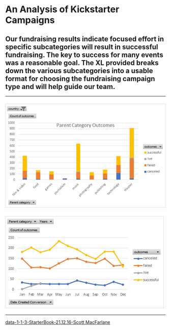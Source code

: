 # An Analysis of Kickstarter Campaigns
## Our fundraising results indicate focused effort in specific subcategories will result in successful fundraising. The key to success for many events was a reasonable goal. The XL provided breaks down the various subcategories into a usable format for choosing the fundraising campaign type and will help guide our team. 
---
### ![Parent Category Outcomes](https://github.com/ScottyMacCVC/kickstarter-analysis/blob/main/Parent%20Category%20Outcomes.png)
### ![Outcomes Based on Launch Date](https://github.com/ScottyMacCVC/kickstarter-analysis/blob/main/Outcomes%20Based%20on%20Launch%20Date.png) 
---
[data-1-1-3-StarterBook-21.12.16-Scott MacFarlane](https://github.com/ScottyMacCVC/kickstarter-analysis/blob/main/data-1-1-3-StarterBook-21.12.16-Scott%20MacFarlane.xlsx)

